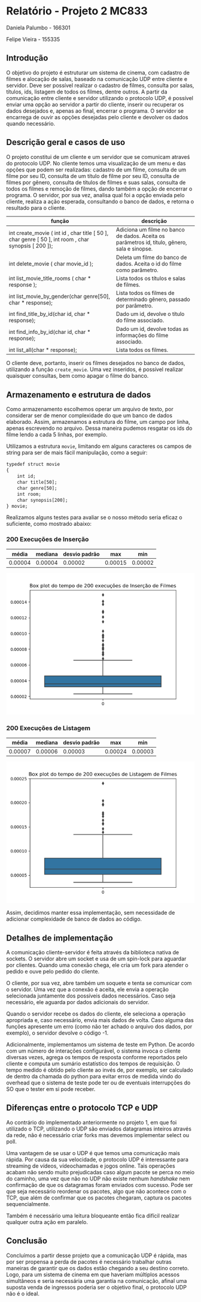 # Relatório - Projeto 2 MC833

Daniela Palumbo - 166301

Felipe Vieira - 155335

## Introdução

O objetivo do projeto é estruturar um sistema de cinema, com cadastro de filmes
e alocação de salas, baseado na comunicação UDP entre cliente e servidor. Deve ser possível realizar o cadastro de filmes, consulta por salas, títulos, ids, listagem de todos os filmes, dentre outros. A partir da comunicação entre cliente e servidor utilizando o protocolo UDP, é possível enviar uma opção ao servidor a partir do cliente, inserir ou recuperar os dados desejados e, apenas ao final, encerrar o programa. O servidor se encarrega de ouvir as opções desejadas pelo cliente e devolver os dados quando necessário. 

## Descrição geral e casos de uso

O projeto constitui de um cliente e um servidor que se comunicam atraveś do protocolo UDP. No cliente temos uma visualização de um menu e das opções que podem ser realizadas: cadastro de um filme, consulta de um filme por seu ID, consulta de um título de filme por seu ID, consulta de filmes por gênero, consulta de títulos de filmes e suas salas, consulta de todos os filmes e remoção de filmes, dando também a opção de encerrar o programa. O servidor, por sua vez, analisa qual foi a opção enviada pelo cliente, realiza a ação esperada, consultando o banco de dados, e retorna o resultado para o cliente.

|  função                                                                                                              | descrição                                                                                     |
|----------------------------------------------------------------------------------------------------------------------|-----------------------------------------------------------------------------------------------|
| int   create_movie ( int   id ,  char   title [ 50 ],  char   genre [ 50 ],  int   room ,  char   synopsis [ 200 ]); | Adiciona um filme no banco de dados. Aceita os parâmetros id, título, gênero, sala e sinopse. |
| int   delete_movie ( char   movie_id );                                                                              | Deleta um filme do banco de dados. Aceita o id do filme como parâmetro.                       |
| int   list_movie_title_rooms ( char   * response );                                                                  | Lista todos os títulos e salas de filmes.                                                     |
| int list_movie_by_gender(char genre[50], char * response);                                                                  | Lista todos os filmes de determinado gênero, passado por parâmetro.                                                     |
| int find_title_by_id(char id, char * response);                                                                  | Dado um id, devolve o título do filme associado.                                                     |
| int find_info_by_id(char id, char * response);                                                                  | Dado um id, devolve todas as informações do filme associado.                                                     |
| int list_all(char * response);                                                                  | Lista todos os filmes.                                                     |

O cliente deve, portanto, inserir os filmes desejados no banco de dados, utilizando a função ```create_movie```. Uma vez inseridos, é possível realizar quaisquer consultas, bem como apagar o filme do banco.

## Armazenamento e estrutura de dados

Como armazenamento escolhemos operar um arquivo de texto, por considerar ser de menor complexidade do que um banco de dados elaborado. Assim, armazenamos a estrutura do filme, um campo por linha, apenas escrevendo no arquivo. Dessa maneira pudemos resgatar os ids do filme lendo a cada 5 linhas, por exemplo.

Utilizamos a estrutura `movie`, limitando em alguns caracteres os campos de string para ser de mais fácil manipulação, como a seguir:
```
typedef struct movie
{
    int id;
    char title[50];
    char genre[50];
    int room;
    char synopsis[200];
} movie;
```

Realizamos alguns testes para avaliar se o nosso método seria eficaz o suficiente, como mostrado abaixo:
### 200 Execuções de Inserção
| média | mediana | desvio padrão | max | min |
| ------|---------|---------------|-----|-----|
|0.00004|0.00004  |0.00002        |0.00015|0.00002|

![alt text](https://github.com/danipj/movie-theater-socket/blob/master/insert_plot.png "Gráfico de tempos de inserção")


### 200 Execuções de Listagem
| média | mediana | desvio padrão | max | min |
| ------|---------|---------------|-----|-----|
|0.00007|0.00006  |0.00003        |0.00024|0.00003|

![alt text](https://github.com/danipj/movie-theater-socket/blob/master/list_plot.png "Gráfico de tempos de listagem")

Assim, decidimos manter essa implementação, sem necessidade de adicionar complexidade de banco de dados ao código.

## Detalhes de implementação
A comunicação cliente-servidor é feita através da biblioteca nativa de sockets.
O servidor abre um socket e usa de um spin-lock para aguardar por clientes. Quando
uma conexão chega, ele cria um fork para atender o pedido e ouve pelo pedido
do cliente.

O cliente, por sua vez, abre também um soquete e tenta se comunicar com o servidor.
Uma vez que a conexão é aceita, ele envia a operação selecionada juntamente dos
possíveis dados necessários. Caso seja necessário, ele aguarda por dados
adicionais do servidor.

Quando o servidor recebe os dados do cliente, ele seleciona a operação apropriada
e, caso necessário, envia mais dados de volta. Caso alguma das funções apresente
um erro (como não ter achado o arquivo dos dados, por exemplo), o servidor devolve o código -1.

Adicionalmente, implementamos um sistema de teste em Python. De acordo com um
número de interações configurável, o sistema invoca o cliente diversas vezes,
agrega os tempos de resposta conforme reportados pelo cliente e computa um
sumário estatístico dos tempos de requisição. O tempo medido é obtido pelo
cliente ao invés de, por exemplo, ser calculado de dentro da chamada do
python para evitar erros de medida vindo do overhead que o sistema
de teste pode ter ou de eventuais interrupções do SO que o tester
em si pode receber.

## Diferenças entre o protocolo TCP e UDP

Ao contrário do implementado anteriormente no projeto 1, em que foi utilizado o TCP, utilizando o UDP são enviados datagramas inteiros através da rede, não é necessário criar forks mas devemos implementar select ou poll. 

Uma vantagem de se usar o UDP é que temos uma comunicação mais rápida. Por causa da sua velocidade, o protocolo UDP é interessante para streaming de vídeos, vídeochamadas e jogos online. Tais operações acabam não sendo muito prejudicadas caso algum pacote se perca no meio do caminho, uma vez que não no UDP não existe nenhum _handshake_ nem confirmação de que os datagramas foram enviados com sucesso. Pode ser que seja necessário reordenar os pacotes, algo que não acontece com o TCP, que além de confirmar que os pacotes chegaram, captura os pacotes sequencialmente.

Também é necessário uma leitura bloqueante então fica difícil realizar qualquer outra ação em paralelo.

## Conclusão

Concluímos a partir desse projeto que a comunicação UDP é rápida, mas por ser propensa a perda de pacotes é necessário trabalhar outras maneiras de garantir que os dados estão chegando a seu destino correto. Logo, para um sistema de cinema em que haveriam múltiplos acessos simultâneos e seria necessária uma garantia na comunicação, afinal uma suposta venda de ingressos poderia ser o objetivo final, o protocolo UDP não é o ideal.
